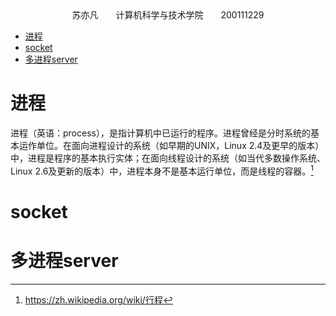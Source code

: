 <center>苏亦凡&emsp;&emsp;计算机科学与技术学院&emsp;&emsp;200111229</center>

- [进程](#进程)
- [socket](#socket)
- [多进程server](#多进程server)

# 进程

进程（英语：process），是指计算机中已运行的程序。进程曾经是分时系统的基本运作单位。在面向进程设计的系统（如早期的UNIX，Linux 2.4及更早的版本）中，进程是程序的基本执行实体；在面向线程设计的系统（如当代多数操作系统、Linux 2.6及更新的版本）中，进程本身不是基本运行单位，而是线程的容器。[^1]

# socket

# 多进程server


[^1]:https://zh.wikipedia.org/wiki/行程
